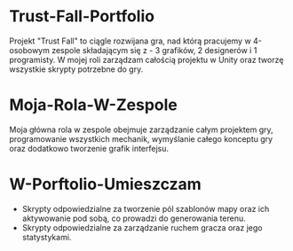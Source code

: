 # Trust-Fall-Portfolio

Projekt "Trust Fall" to ciągle rozwijana gra, nad którą pracujemy w 4-osobowym zespole składającym się z - 3 grafików, 2 designerów i 1 programisty. W mojej roli zarządzam całością projektu w Unity oraz tworzę wszystkie skrypty potrzebne do gry.

# Moja-Rola-W-Zespole

Moja główna rola w zespole obejmuje zarządzanie całym projektem gry, programowanie wszystkich mechanik, wymyślanie całego konceptu gry oraz dodatkowo tworzenie grafik interfejsu.

# W-Porftolio-Umieszczam

- Skrypty odpowiedzialne za tworzenie pól szablonów mapy oraz ich aktywowanie pod sobą, co prowadzi do generowania terenu.
- Skrypty odpowiedzialne za zarządzanie ruchem gracza oraz jego statystykami.
